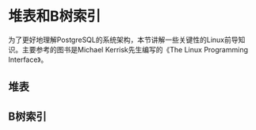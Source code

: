 # 堆表和B树索引
为了更好地理解PostgreSQL的系统架构，本节讲解一些关键性的Linux前导知识。主要参考的图书是Michael Kerrisk先生编写的《The Linux Programming Interface》。

## 堆表

## B树索引


